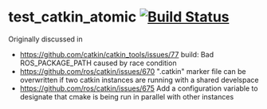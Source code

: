 # test_catkin_atomic [![Build Status](https://travis-ci.org/k-okada/test_catkin_atomic.svg?branch=master)](https://travis-ci.org/k-okada/test_catkin_atomic)

Originally discussed in

- https://github.com/catkin/catkin_tools/issues/77 build: Bad ROS_PACKAGE_PATH caused by race condition
- https://github.com/ros/catkin/issues/670 ".catkin" marker file can be overwritten if two catkin instances are running with a shared develspace
- https://github.com/ros/catkin/issues/675 Add a configuration variable to designate that cmake is being run in parallel with other instances

